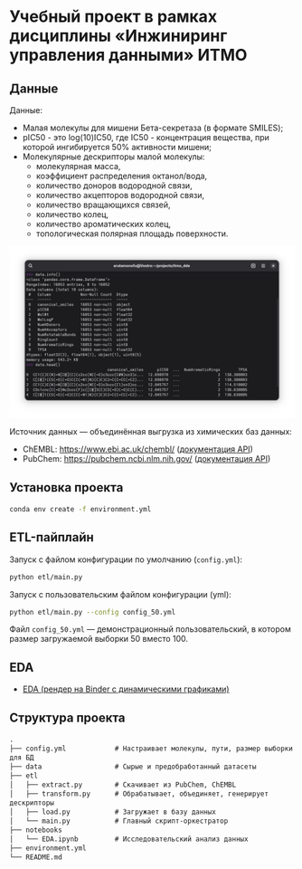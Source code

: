 # Учебный проект в рамках дисциплины «Инжиниринг управления данными» ИТМО

## Данные

Данные: 

- Малая молекулы для мишени Бета-секретаза (в формате SMILES);
- pIC50 - это log(10)IC50, где IC50 - концентрация вещества, при которой ингибируется 50% активности мишени;
- Молекулярные дескрипторы малой молекулы:
    - молекулярная масса,
    - коэффициент распределения октанол/вода,
    - количество доноров водородной связи,
    - количество акцепторов водородной связи,
    - количество вращающихся связей,
    - количество колец,
    - количество ароматических колец,
    - топологическая полярная площадь поверхности.

![Пример данных](screenshot.png)

Источник данных — объединённая выгрузка из химических баз данных:

- ChEMBL: https://www.ebi.ac.uk/chembl/ ([документация API](https://www.ebi.ac.uk/chembl/api/data/docs))
- PubChem: https://pubchem.ncbi.nlm.nih.gov/ ([документация API](https://pubchem.ncbi.nlm.nih.gov/docs/pug-rest-tutorial))

## Установка проекта

```bash
conda env create -f environment.yml
```

## ETL-пайплайн

Запуск с файлом конфигурации по умолчанию (`config.yml`):

```bash
python etl/main.py
```

Запуск с пользовательским файлом конфигурации (yml):

```bash
python etl/main.py --config config_50.yml
```

Файл `config_50.yml` — демонстрационный пользовательский, в котором размер загружаемой выборки 50 вместо 100.

## EDA

- [EDA (рендер на Binder с динамическими графиками)](https://mybinder.org/v2/gh/arutamonofu/itmo_dde/9c61655c0bb16bea5ef0107d8162c9126d41f474?urlpath=lab%2Ftree%2Fnotebooks%2FEDA.ipynb)

## Структура проекта

```
.
├── config.yml            # Настраивает молекулы, пути, размер выборки для БД
├── data                  # Сырые и предобработанный датасеты
├── etl                   
│   ├── extract.py        # Скачивает из PubChem, ChEMBL
│   ├── transform.py      # Обрабатывает, объединяет, генерирует дескрипторы
│   ├── load.py           # Загружает в базу данных
│   └── main.py           # Главный скрипт-оркестратор
├── notebooks             
│   └── EDA.ipynb         # Исследовательский анализ данных
├── environment.yml       
└── README.md             
```